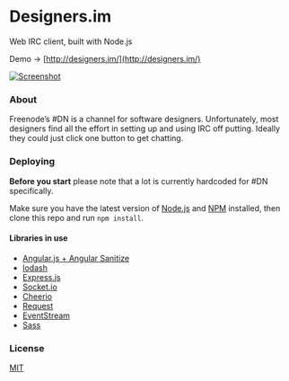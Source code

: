 # Designers.im

Web IRC client, built with Node.js

Demo → [http://designers.im/](http://designers.im/)

[![Screenshot](https://i.imgur.com/Dyn7Esl.png)](https://i.imgur.com/Dyn7Esl.png)


### About

Freenode’s #DN is a channel for software designers. Unfortunately, most designers find all the effort in setting up and using IRC off putting. Ideally they could just click one button to get chatting.


### Deploying

**Before you start** please note that a lot is currently hardcoded for #DN specifically.

Make sure you have the latest version of [Node.js](https://nodejs.org/en/) and [NPM](https://www.npmjs.com/) installed, then clone this repo and run `npm install`.


#### Libraries in use
* [Angular.js + Angular Sanitize](https://angularjs.org/)
* [lodash](https://lodash.com/)
* [Express.js](http://expressjs.com/)
* [Socket.io](http://socket.io/)
* [Cheerio](https://cheeriojs.github.io/cheerio/)
* [Request](https://github.com/request/request)
* [EventStream](https://github.com/dominictarr/event-stream)
* [Sass](http://sass-lang.com/)

### License

[MIT](LICENSE.md)